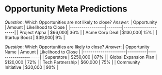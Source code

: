 # Opportunity Meta Predictions

_Question_: Which Opportunities are not likely to close?
_Answer_:
| Opportunity | Amount | Likelihood to Close |
|------------------|--------|----------------------|
| Project Alpha    | $66,000| 36%                  |
| Acme Corp Deal   | $130,000| 15%                 |
| Startup Boost    | $39,000| 9%                  |


_Question_: Which Opportunities are likely to close?
_Answer_:
| Opportunity Name     | Amount   | Likelihood to Close |
|----------------------|----------|----------------------|
| Superstore         | $250,000  | 87%                  |
| Global Expansion Plan | $120,000 | 72%                  |
| Tech Partnership      | $60,000  | 75%                  |
| Community Initiative   | $30,000  | 90%                  |

